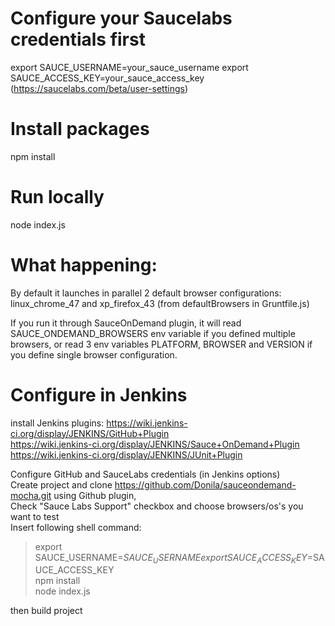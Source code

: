 # Configure your Saucelabs credentials first

export SAUCE_USERNAME=your_sauce_username
export SAUCE_ACCESS_KEY=your_sauce_access_key (https://saucelabs.com/beta/user-settings)

# Install packages
npm install

# Run locally
node index.js

# What happening:
By default it launches in parallel 2 default browser configurations:
linux_chrome_47 and xp_firefox_43 (from defaultBrowsers in Gruntfile.js)

If you run it through SauceOnDemand plugin, it will read SAUCE_ONDEMAND_BROWSERS env variable if you
defined multiple browsers, or read 3 env variables PLATFORM, BROWSER and VERSION if you define
single browser configuration.

# Configure in Jenkins
install Jenkins plugins: 
 https://wiki.jenkins-ci.org/display/JENKINS/GitHub+Plugin  
 https://wiki.jenkins-ci.org/display/JENKINS/Sauce+OnDemand+Plugin  
 https://wiki.jenkins-ci.org/display/JENKINS/JUnit+Plugin  
 
Configure GitHub and SauceLabs credentials (in Jenkins options)  
Create project and clone https://github.com/Donila/sauceondemand-mocha.git using Github plugin,  
Check "Sauce Labs Support" checkbox and choose browsers/os's you want to test  
Insert following shell command:  

>    export SAUCE_USERNAME=$SAUCE_USERNAME  
>    export SAUCE_ACCESS_KEY=$SAUCE_ACCESS_KEY  
>    npm install  
>    node index.js  
    
then build project




